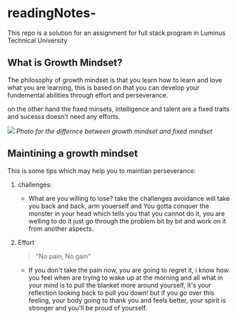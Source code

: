 # readingNotes-
This repo is a solution for an assignment for full stack program in Luminus Technical University 

## What is Growth Mindset?

The philosophy of growth mindset is that you learn how to learn and love what you are learning, this is based on that you can develop your fundemental abilities through effort and perseverance.

on the other hand the fixed minsets, intelligence and talent are a fixed traits and sucesss doesn't need any efforts.


![](https://3kllhk1ibq34qk6sp3bhtox1-wpengine.netdna-ssl.com/wp-content/uploads/NewGrowthMindset2.png)
*Photo for the differnce between growth mindset and fixed mindset*

## Maintining a growth mindset 

This is some tips which may help you to maintian perseverance:

1. challenges:
    - What are you willing to lose? take the challenges avoidance will take you back and back, arm youerself and You gotta conquer the monster in your head which tells you that you cannot do it, you are welling to do it just go through the problem bit by bit and work on it from another aspects.

2. Effort 
    > "No pain, No gain"

    - If you don't take the pain now, you are going to regret it, i know how you feel when are trying to wake up at the morning and all what in your mind is to pull the blanket more around yourself, It's your reflection looking back to pull you down!
but if you go over this feeling, your body going to thank you and feels better, your spirit is stronger and you'll be proud of yourself.
